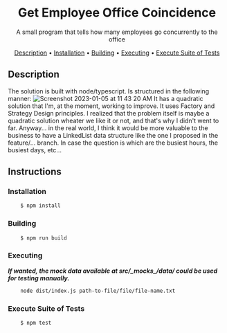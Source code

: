 <!-- markdownlint-configure-file {
  "MD013": {
    "code_blocks": false,
    "tables": false
  },
  "MD033": false,
  "MD041": false
} -->

<div align="center">

# Get Employee Office Coincidence

A small program that tells how many employees go concurrently to the office<br />

[Description](#description) •
[Installation](#installation) •
[Building](#building) •
[Executing](#executing) •
[Execute Suite of Tests ](#execute-suite-of-tests)

</div>

<div align="center">


</div>



## Description
The solution is built with node/typescript. Is structured in the following manner:
![Screenshot 2023-01-05 at 11 43 20 AM](https://user-images.githubusercontent.com/101288216/210834008-c5e2db7e-7ba2-4b2e-8cbb-577cdd32ab38.png)
It has a quadratic solution that I'm, at the moment, working to improve. It uses Factory and Strategy Design principles.
I realized that the problem itself is maybe a quadratic solution wheater we like it or not, and that's why I didn't went to far. Anyway... in the real world, I think it would be more valuable to the business to have a LinkedList data structure like the one I proposed in the feature/... branch. In case the question is which are the busiest hours, the busiest days, etc...
<br/>

## Instructions 

### Installation

````sh
    $ npm install 
 ````  


### Building 

````sh
    $ npm run build
 ````  
### Executing  
***If wanted, the mock data available at src/\__mocks__/data/ could be used for testing manually.***
````sh
    node dist/index.js path-to-file/file/file-name.txt
 ````  
### Execute Suite of Tests 

````sh
    $ npm test
 ```` 


